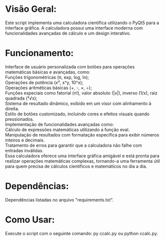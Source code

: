 # Visão Geral:
Este script implementa uma calculadora científica utilizando o PyQt5 para a interface gráfica. A calculadora possui uma interface moderna com funcionalidades avançadas de cálculo e um design interativo.

# Funcionamento:
Interface de usuário personalizada com botões para operações matemáticas básicas e avançadas, como:
<br>
Funções trigonométricas (π, exp, log, ln);
<br>
Operações de potência (x², x^y, 10^x);
<br>
Operações aritméticas básicas (+, -, ×, ÷);
<br>
Funções especiais como fatorial (n!), valor absoluto (|x|), inverso (1/x), raiz quadrada (²√x);
<br>
Sistema de resultado dinâmico, exibido em um visor com alinhamento à direita.
<br>
Estilo de botões customizado, incluindo cores e efeitos visuais quando pressionados.
<br>
Implementação de funcionalidades avançadas como:
<br>
Cálculo de expressões matemáticas utilizando a função eval.
<br>
Manipulação de resultados com formatação específica para exibir números inteiros e decimais.
<br>
Tratamento de erros para garantir que a calculadora não falhe com entradas inválidas.
<br>
Essa calculadora oferece uma interface gráfica amigável e está pronta para realizar operações matemáticas complexas, tornando-a uma ferramenta útil para quem precisa de cálculos científicos e matemáticos no dia a dia.

# Dependências:
Dependências listadas no arquivo "requirements.txt".

# Como Usar:
Execute o script com o seguinte comando: py ccalc.py ou python ccalc.py.

